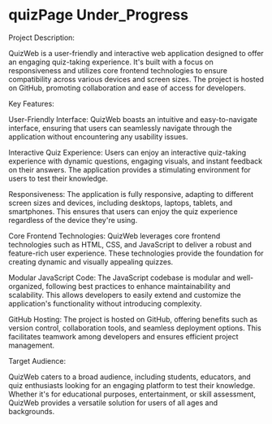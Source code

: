 # quizPage Under_Progress

Project Description:

QuizWeb is a user-friendly and interactive web application designed to offer an engaging quiz-taking experience. It's built with a focus on responsiveness and utilizes core frontend technologies to ensure compatibility across various devices and screen sizes. The project is hosted on GitHub, promoting collaboration and ease of access for developers.

Key Features:

User-Friendly Interface: QuizWeb boasts an intuitive and easy-to-navigate interface, ensuring that users can seamlessly navigate through the application without encountering any usability issues.

Interactive Quiz Experience: Users can enjoy an interactive quiz-taking experience with dynamic questions, engaging visuals, and instant feedback on their answers. The application provides a stimulating environment for users to test their knowledge.

Responsiveness: The application is fully responsive, adapting to different screen sizes and devices, including desktops, laptops, tablets, and smartphones. This ensures that users can enjoy the quiz experience regardless of the device they're using.

Core Frontend Technologies: QuizWeb leverages core frontend technologies such as HTML, CSS, and JavaScript to deliver a robust and feature-rich user experience. These technologies provide the foundation for creating dynamic and visually appealing quizzes.

Modular JavaScript Code: The JavaScript codebase is modular and well-organized, following best practices to enhance maintainability and scalability. This allows developers to easily extend and customize the application's functionality without introducing complexity.

GitHub Hosting: The project is hosted on GitHub, offering benefits such as version control, collaboration tools, and seamless deployment options. This facilitates teamwork among developers and ensures efficient project management.

Target Audience:

QuizWeb caters to a broad audience, including students, educators, and quiz enthusiasts looking for an engaging platform to test their knowledge. Whether it's for educational purposes, entertainment, or skill assessment, QuizWeb provides a versatile solution for users of all ages and backgrounds.
